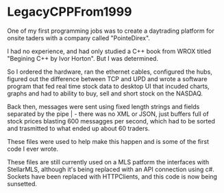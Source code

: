 # LegacyCPPFrom1999

One of my first programming jobs was to create a daytrading platform for onsite taders with a company called "PointeDirex".

I had no experience, and had only studied a C++ book from WROX titled "Begining C++ by Ivor Horton". But I was determined.

So I ordered the hardware, ran the ethernet cables, configured the hubs, figured out the difference between TCP and UPD and wrote a software program that fed real time stock data to desktop UI that incuded charts, graphs and had to ability to buy, sell and short stock on the NASDAQ.

Back then, messages were sent using fixed length strings and fields separated by the pipe | - there was no XML or JSON, just buffers full of stock prices blasting 600 messagges per second, which had to be sorted and trasmitted to what ended up about 60 traders.

These files were used to help make this happen and is some of the first code I ever wrote.

These files are still currently used on a MLS patform the interfaces with StellarMLS, although it's being replaced with an API connection using c#. Sockets have been replaced with HTTPClients, and this code is now being sunsetted.

